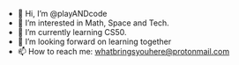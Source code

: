 - 👋 Hi, I’m @playANDcode
- 👀 I’m interested in Math, Space and Tech. 
- 🌱 I’m currently learning CS50.
- 💞️ I’m looking forward on learning together
- 📫 How to reach me: whatbringsyouhere@protonmail.com

<!---
playANDcode/playANDcode is a ✨ special ✨ repository because its `README.md` (this file) appears on your GitHub profile.
You can click the Preview link to take a look at your changes.
--->
